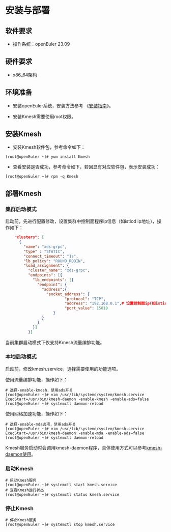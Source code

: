 # 安装与部署

## 软件要求

* 操作系统：openEuler 23.09

## 硬件要求

* x86_64架构

## 环境准备

* 安装openEuler系统，安装方法参考 《[安装指南](../Installation/installation.md)》。

* 安装Kmesh需要使用root权限。

## 安装Kmesh

* 安装Kmesh软件包，参考命令如下：

```shell
[root@openEuler ~]# yum install Kmesh
```

* 查看安装是否成功，参考命令如下，若回显有对应软件包，表示安装成功：

```shell
[root@openEuler ~]# rpm -q Kmesh
```

## 部署Kmesh

### 集群启动模式

启动前，先进行配置修改，设置集群中控制面程序ip信息（如istiod ip地址），操作如下：

```json
    "clusters": [
      {
        "name": "xds-grpc",
        "type" : "STATIC",
        "connect_timeout": "1s",
        "lb_policy": "ROUND_ROBIN",
        "load_assignment": {
          "cluster_name": "xds-grpc",
          "endpoints": [{
            "lb_endpoints": [{
              "endpoint": {
                "address":{
                  "socket_address": {
                          "protocol": "TCP",
                          "address": "192.168.0.1",# 设置控制面ip(如istiod ip)
                          "port_value": 15010
                     }
                }
              }
            }]
          }]
```

当前集群启动模式下仅支持Kmesh流量编排功能。

### 本地启动模式

启动前，修改kmesh.service，选择需要使用的功能选项。

使用流量编排功能，操作如下：

```shell
# 选择-enable-kmesh，禁用ads开关
[root@openEuler ~]# vim /usr/lib/systemd/system/kmesh.service
ExecStart=/usr/bin/kmesh-daemon -enable-kmesh -enable-ads=false
[root@openEuler ~]# systemctl daemon-reload
```

使用网格加速功能，操作如下：

```shell
# 选择-enable-mda选项，禁用ads开关
[root@openEuler ~]# vim /usr/lib/systemd/system/kmesh.service
ExecStart=/usr/bin/kmesh-daemon -enable-mda -enable-ads=false
[root@openEuler ~]# systemctl daemon-reload
```

Kmesh服务启动时会调用kmesh-daemon程序，具体使用方式可以参考[kmesh-daemon使用](./使用方法.md)。

### 启动Kmesh

```shell
# 启动Kmesh服务
[root@openEuler ~]# systemctl start kmesh.service
# 查看Kmesh运行状态
[root@openEuler ~]# systemctl status kmesh.service
```

### 停止Kmesh

```shell
# 停止Kmesh服务
[root@openEuler ~]# systemctl stop kmesh.service
```
